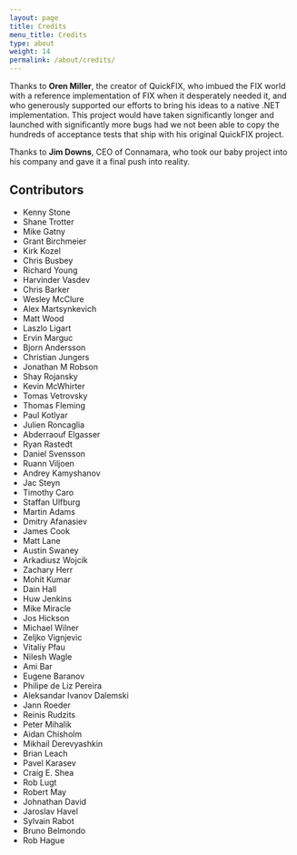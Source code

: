 ```yaml
---
layout: page
title: Credits
menu_title: Credits
type: about
weight: 14
permalink: /about/credits/
---
```


Thanks to **Oren Miller**, the creator of QuickFIX, who imbued the FIX world 
with a reference implementation of FIX when it desperately needed it, and who
generously supported our efforts to bring his ideas to a native .NET 
implementation.  This project would have taken significantly longer 
and launched with significantly more bugs had we not been able to copy 
the hundreds of acceptance tests that ship with his original QuickFIX 
project. 

Thanks to **Jim Downs**, CEO of Connamara, who took our baby project 
into his company and gave it a final push into reality.

Contributors
----------------
- Kenny Stone
- Shane Trotter
- Mike Gatny
- Grant Birchmeier
- Kirk Kozel
- Chris Busbey
- Richard Young
- Harvinder Vasdev
- Chris Barker
- Wesley McClure
- Alex Martsynkevich
- Matt Wood
- Laszlo Ligart
- Ervin Marguc
- Bjorn Andersson
- Christian Jungers
- Jonathan M Robson
- Shay Rojansky
- Kevin McWhirter
- Tomas Vetrovsky
- Thomas Fleming
- Paul Kotlyar
- Julien Roncaglia
- Abderraouf Elgasser
- Ryan Rastedt
- Daniel Svensson
- Ruann Viljoen
- Andrey Kamyshanov
- Jac Steyn
- Timothy Caro
- Staffan Ulfburg
- Martin Adams
- Dmitry Afanasiev
- James Cook
- Matt Lane
- Austin Swaney
- Arkadiusz Wojcik
- Zachary Herr
- Mohit Kumar
- Dain Hall
- Huw Jenkins
- Mike Miracle
- Jos Hickson
- Michael Wilner
- Zeljko Vignjevic
- Vitaliy Pfau
- Nilesh Wagle
- Ami Bar
- Eugene Baranov
- Philipe de Liz Pereira
- Aleksandar Ivanov Dalemski 
- Jann Roeder
- Reinis Rudzits
- Peter Mihalik
- Aidan Chisholm
- Mikhail Derevyashkin
- Brian Leach
- Pavel Karasev
- Craig E. Shea
- Rob Lugt
- Robert May
- Johnathan David
- Jaroslav Havel
- Sylvain Rabot
- Bruno Belmondo
- Rob Hague

